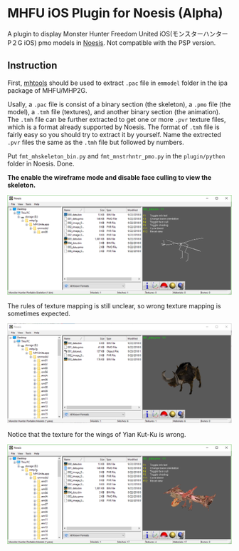# MHFU iOS Plugin for Noesis (Alpha)
A plugin to display Monster Hunter Freedom United iOS(モンスターハンターP２G iOS) pmo models in [Noesis](https://richwhitehouse.com/index.php?content=inc_projects.php). Not compatible with the PSP version.

## Instruction

First, [mhtools](https://github.com/codestation/mhtools) should be used to extract `.pac` file in `emmodel` folder in the ipa package of MHFU/MHP2G.

Usally, a `.pac` file is consist of a binary section (the skeleton), a `.pmo` file (the model), a `.tmh` file (textures), and another binary section (the animation). The `.tmh` file can be further extracted to get one or more `.pvr` texture files, which is a format already supported by Noesis. The format of `.tmh` file is fairly easy so you should try to extract it by yourself. Name the extrected `.pvr` files the same as the `.tmh` file but followed by numbers.

Put `fmt_mhskeleton_bin.py` and `fmt_mnstrhntr_pmo.py` in the `plugin/python` folder in Noesis. Done.

__The enable the wireframe mode and disable face culling to view the skeleton.__

![Skeleton](screenshots/skeleton.PNG)

The rules of texture mapping is still unclear, so wrong texture mapping is sometimes expected.

![Simple Model](screenshots/Bore.PNG)

Notice that the texture for the wings of Yian Kut-Ku is wrong.

![Complex Wyvern Model](screenshots/Yiankuku.PNG)
